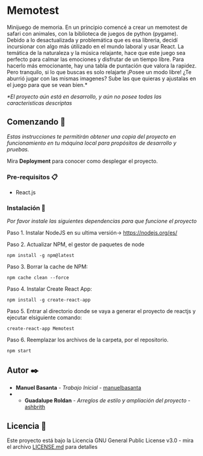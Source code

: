 # Memotest

Minijuego de memoria. En un principio comencé a crear un memotest de safari con animales, con la biblioteca de juegos de python (pygame).
Debido a lo desactualizada y problemática que es esa libreria, decidí incursionar con algo más útilizado en el mundo laboral y usar React.
La temática de la naturaleza y la música relajante, hace que este juego sea perfecto para calmar las emociones y disfrutar de un tiempo libre. 
Para hacerlo más emocionante, hay una tabla de puntación que valora la rapidez. Pero tranquilo, si lo que buscas es solo relajarte ¡Posee un modo libre!
¿Te aburrió jugar con las mismas imagenes? Sube las que quieras y ajustalas en el juego para que se vean bien.* 



_*El proyecto aún está en desarrollo, y aún no posee todas las caracteristicas descriptas_

## Comenzando 🚀

_Estas instrucciones te permitirán obtener una copia del proyecto en funcionamiento en tu máquina local para propósitos de desarrollo y pruebas._

Mira **Deployment** para conocer como desplegar el proyecto.


### Pre-requisitos 📋

* React.js



### Instalación 🔧

_Por favor instale las siguientes dependencias para que funcione el proyecto_

Paso 1. Instalar NodeJS en su ultima versión-> https://nodejs.org/es/

Paso 2. Actualizar NPM, el gestor de paquetes de node
```
npm install -g npm@latest
```

Paso 3. Borrar la cache de NPM:
```
npm cache clean --force
```

Paso 4. Instalar Create React App:
```
npm install -g create-react-app
```

Paso 5. Entrar al directorio donde se vaya a generar el proyecto de reactjs y ejecutar elsiguiente comando:
```
create-react-app Memotest
```
Paso 6. Reemplazar los archivos de la carpeta, por el repositorio. 

```
npm start
````


## Autor ✒️

* **Manuel Basanta** - *Trabajo Inicial* - [manuelbasanta](https://github.com/manuelbasanta)
* * **Guadalupe Roldan** - *Arreglos de estilo y ampliación del proyecto* - [ashbrith](https://github.com/ashbrith)



## Licencia 📄

Este proyecto está bajo la Licencia GNU General Public License v3.0 - mira el archivo [LICENSE.md](LICENSE.md) para detalles

